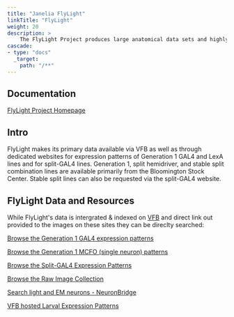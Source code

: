 ```yaml
---
title: "Janelia FlyLight"
linkTitle: "FlyLight"
weight: 20
description: >
    The FlyLight Project produces large anatomical data sets and highly characterized collections of GAL4, LexA and Split-GAL4 drivers in order to enable the visualization and precise manipulation of individual cell types in the Drosophila nervous system.
cascade:
- type: "docs"
  _target:
    path: "/**"
---
```


## Documentation 

[FlyLight Project Homepage](https://www.janelia.org/project-team/flylight)

## Intro

FlyLight makes its primary data available via VFB as well as through dedicated websites for expression patterns of Generation 1 GAL4 and LexA lines and for split-GAL4 lines. Generation 1, split hemidriver, and stable split combination lines are available primarily from the Bloomington Stock Center. Stable split lines can also be requested via the split-GAL4 website.

## FlyLight Data and Resources

While FlyLight's data is intergrated & indexed on [VFB](https://v2.virtualflybrain.org/org.geppetto.frontend/geppetto?q=VFB_00101567,AllDatasets) and direct link out provided to the images on these sites they can be direclty searched:

[Browse the Generation 1 GAL4 expression patterns](https://flweb.janelia.org/)

[Browse the Generation 1 MCFO (single neuron) patterns](https://gen1mcfo.janelia.org/)

[Browse the Split-GAL4 Expression Patterns](https://splitgal4.janelia.org/)

[Browse the Raw Image Collection](https://flylight-raw.janelia.org/cgi-bin/raw.cgi)

[Search light and EM neurons - NeuronBridge](https://neuronbridge.janelia.org/)

[VFB hosted Larval Expression Patterns](https://raw.larval.flylight.virtualflybrain.org/)
